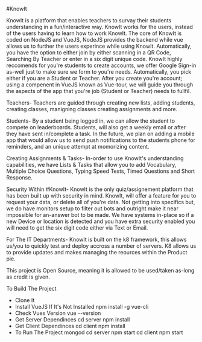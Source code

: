 #KnowIt

KnowIt is a platform that enables teachers to survay their students understanding in a fun/interactive way. KnowIt works for the users, instead of the users having to learn how to work KnowIt. The core of KnowIt is coded on NodeJS and VueJS, NodeJS provides the backend while vue allows us to further the users experince while using KnowIt. Automatically, you have the option to either join by either scanning in a QR Code, Searching By Teacher or enter in a six digit unique code. KnowIt highly reccomends for you're students to create accounts, we offer Google Sign-in as-well just to make sure we form to you're needs. Automatically, you pick either if you are a Student or Teacher. After you create you're account; using a compenent in VueJS known as Vue-tour, we will guide you through the aspects of the app that you're job (Student or Teacher) needs to fullfil.

Teachers-
Teachers are guided through creating new lists, adding students, creating classes, manigning classes creating assignments and more.

Students- 
By a student being logged in, we can allow the student to compete on leaderboards. Students, will also get a weekly email or after they have sent in/complete a task. In the future, we plan on adding a mobile app that would allow us to send push notifications to the students phone for reminders, and an unique attempt at momorizing content. 

Creating Assignments & Tasks- 
In-order to use KnowIt's understanding capabilities, we have Lists & Tasks that allow you to add Vocabulary, Multiple Choice Questions, Typing Speed Tests, Timed Questions and Short Response.

Security Within #KnowIt-
KnowIt is the only quiz/assignement platform that has been built up with security in mind. KnowIt, will offer a feature for you to request your data, or delete all of you're data. Not getting into specifics but, we do have monitors setup to filter out bots and outright make it near impossible for an-answer bot to be made. We have systems in-place so if a new Device or location is detected and you have extra security enabled you will need to get the six digit code either via Text or Email.

For The IT Departments- 
KnowIt is built on the k8 framework, this allows us/you to quickly test and deploy accross a number of servers. K8 allows us to provide updates and makes managing the reources within the Product pie. 

This project is Open Source, meaning it is allowed to be used/taken as-long as credit is given. 

To Build The Project
- Clone It
- Install VueJS If It's Not Installed
npm install -g vue-cli
- Check Vues Version
vue --version
- Get Server Dependinces
cd server
npm install
- Get Client Dependinces
cd client
npm install
- To Run The Project
mongod
cd server
npm start
cd client
npm start